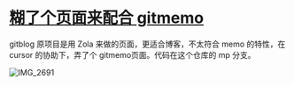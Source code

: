 # [糊了个页面来配合 gitmemo](https://github.com/VandeeFeng/gitmemo/issues/14)

gitblog 原项目是用  Zola 来做的页面，更适合博客，不太符合 memo 的特性，在 cursor 的协助下，弄了个 gitmemo页面。代码在这个仓库的 mp 分支。

![IMG_2691](https://github.com/user-attachments/assets/5dcde2d7-ebcc-43ff-bcba-029827e72faa)
